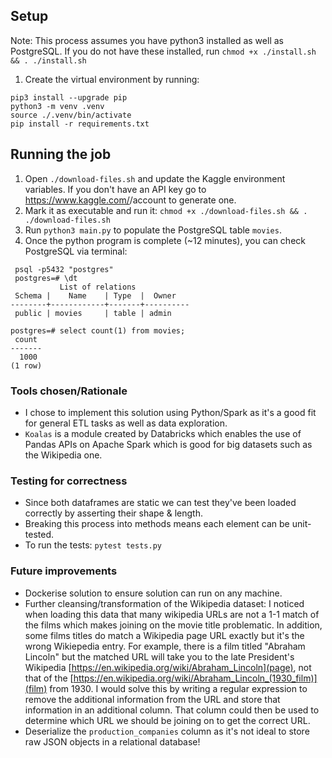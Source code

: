 ## Setup
Note: This process assumes you have python3 installed as well as PostgreSQL. If you do not have these installed, run `chmod +x ./install.sh && . ./install.sh`

1. Create the virtual environment by running:
```
pip3 install --upgrade pip
python3 -m venv .venv
source ./.venv/bin/activate
pip install -r requirements.txt
```
## Running the job
1. Open `./download-files.sh` and update the Kaggle environment variables. If you don't have an API key go to https://www.kaggle.com/<yourusername>/account to generate one.
2. Mark it as executable and run it: `chmod +x ./download-files.sh && . ./download-files.sh`
3. Run `python3 main.py` to populate the PostgreSQL table `movies`.
4. Once the python program is complete (~12 minutes), you can check PostgreSQL via terminal:
```
 psql -p5432 "postgres"
 postgres=# \dt
           List of relations
 Schema |    Name    | Type  |  Owner   
--------+------------+-------+----------
 public | movies     | table | admin

postgres=# select count(1) from movies;
 count 
-------
  1000
(1 row)
```

### Tools chosen/Rationale
* I chose to implement this solution using Python/Spark as it's a good fit for general ETL tasks as well as data exploration.
* `Koalas` is a module created by Databricks which enables the use of Pandas APIs on Apache Spark which is good for big datasets such as the Wikipedia one.

### Testing for correctness
* Since both dataframes are static we can test they've been loaded correctly by asserting their shape & length.
* Breaking this process into methods means each element can be unit-tested.
* To run the tests: `pytest tests.py`
### Future improvements
* Dockerise solution to ensure solution can run on any machine.
* Further cleansing/transformation of the Wikipedia dataset: I noticed when loading this data that many wikipedia URLs are not a 1-1 match of the films which makes joining on the movie title problematic. In addition, some films titles do match a Wikipedia page URL exactly but it's the wrong Wikiepedia entry. For example, there is a film titled "Abraham Lincoln" but the matched URL will take you to the late President's Wikipedia [https://en.wikipedia.org/wiki/Abraham_Lincoln](page), not that of the [https://en.wikipedia.org/wiki/Abraham_Lincoln_(1930_film)](film) from 1930. I would solve this by writing a regular expression to remove the additional information from the URL and store that information in an additional column. That column could then be used to determine which URL we should be joining on to get the correct URL.    
* Deserialize the `production_companies` column as it's not ideal to store raw JSON objects in a relational database!
